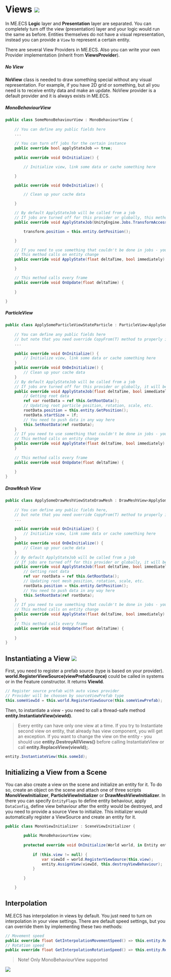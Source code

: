 # Views [![](Logo-Tiny.png)](/../../#glossary)
In ME.ECS **Logic** layer and **Presentation** layer are separated. You can completely turn off the view (presentation) layer and your logic would run the same as before. Entities themselves do not have a visual representation, instead you can provide a `View` to represent a certain entity. 

There are several View Providers in ME.ECS. Also you can write your own Provider implementation (inherit from **ViewsProvider**).

##### No View
**NoView** class is needed to draw something special without any visual representation. For example, if you have 2D grid or something, but all you need is to receive entity data and make an update. NoView provider is a default provider and it is always exists in ME.ECS.

##### MonoBehaviourView
```csharp
public class SomeMonoBehaviourView : MonoBehaviourView {
        
    // You can define any public fields here
    ...
        
    // You can turn off jobs for the certain instance
    public override bool applyStateJob => true;
        
    public override void OnInitialize() {

        // Initialize view, link some data or cache something here

    }

    public override void OnDeInitialize() {

        // Clean up your cache data

    }

    // By default ApplyStateJob will be called from a job
    // If jobs are turned off for this provider or globally, this method would be skipped.
    public override void ApplyStateJob(UnityEngine.Jobs.TransformAccess transform, float deltaTime, bool immediately) {

        transform.position = this.entity.GetPosition();

    }

    // If you need to use something that couldn't be done in jobs - you could use this method
    // This method calls on entity change
    public override void ApplyState(float deltaTime, bool immediately) {

    }

    // This method calls every frame
    public override void OnUpdate(float deltaTime) {
    
    }

}
```

##### ParticleView
```csharp
public class ApplySomeParticleViewStateParticle : ParticleView<ApplySomeParticleViewStateParticle> {
        
    // You can define any public fields here
    // but note that you need override CopyFrom(T) method to properly instantiate this view from prefab
    ...
        
    public override void OnInitialize() {
        // Initialize view, link some data or cache something here
    }
    public override void OnDeInitialize() {
        // Clean up your cache data
    }
    // By default ApplyStateJob will be called from a job
    // If jobs are turned off for this provider or globally, it will be called inside the main thread.
    public override void ApplyStateJob(float deltaTime, bool immediately) {
        // Getting root data
        ref var rootData = ref this.GetRootData();
        // Updating root particle position, rotation, scale, etc.
        rootData.position = this.entity.GetPosition();
        rootData.startSize = 1f;
        // You need to push data in any way here
        this.SetRootData(ref rootData);
    }
    // If you need to use something that couldn't be done in jobs - you could use this method
    // This method calls on entity change
    public override void ApplyState(float deltaTime, bool immediately) {
    }
    
    // This method calls every frame
    public override void OnUpdate(float deltaTime) {
    
    }
}
```
##### DrawMesh View
```csharp
public class ApplySomeDrawMeshViewStateDrawMesh : DrawMeshView<ApplySomeDrawMeshViewStateDrawMesh> {
        
    // You can define any public fields here,
    // but note that you need override CopyFrom(T) method to properly instantiate this view from prefab
    ...
        
    public override void OnInitialize() {
        // Initialize view, link some data or cache something here
    }
    public override void OnDeInitialize() {
        // Clean up your cache data
    }
    // By default ApplyStateJob will be called from a job
    // If jobs are turned off for this provider or globally, it will be called inside the main thread.
    public override void ApplyStateJob(float deltaTime, bool immediately) {
        // Getting root data
        ref var rootData = ref this.GetRootData();
        // Updating root mesh position, rotation, scale, etc.
        rootData.position = this.entity.GetPosition();
        // You need to push data in any way here
        this.SetRootData(ref rootData);
    }
    // If you need to use something that couldn't be done in jobs - you could use this method
    // This method calls on entity change
    public override void ApplyState(float deltaTime, bool immediately) {
    }
    // This method calls every frame
    public override void OnUpdate(float deltaTime) {
    
    }
}
```
## Instantiating a View [![](Logo-Tiny.png)](/../../#glossary)
First, you need to register a prefab source (type is based on your provider). **world.RegisterViewSource(viewPrefabSource)** could be called in systems or in the Feature constructor. It returns **ViewId**.
```csharp
// Register source prefab with auto views provider
// Provider will be choosen by sourceViewPrefab type
this.someViewId = this.world.RegisterViewSource(this.someViewPrefab);
```
Then, to instantiate a view - you need to call a thread-safe method **entity.InstantiateView(viewId)**.
> Every entity can have only one view at a time. If you try to Instantiate second view on entity, that already has view component, you will get an exception.
> If you want to change the view on the entity - you should use **entity.DestroyAllViews()** before calling InstantiateView or call **entity.ReplaceView(viewId);**.
```csharp
entity.InstantiateView(this.someId);
```
## Initializing a View from a Scene
You can also create a view on the scene and initialize an entity for it. To do so, create an object on the scene and attach one of three scripts **MonoViewInitializer**, **ParticleViewInitializer** or **DrawMeshViewInitializer**. In there you can specify `EntityFlags` to define entity behaviour, apply `DataConfig`, define view behaviour after the entity would be destroyed, and you need to provide a source View to initialize. This initializer would automatically register a ViewSource and create an entity for it.

```csharp
public class MonoViewInitializer : SceneViewInitializer {

        public MonoBehaviourView view;
        
        protected override void OnInitialize(World world, in Entity entity) {
            
            if (this.view != null) {
                var viewId = world.RegisterViewSource(this.view);
                entity.AssignView(viewId, this.destroyViewBehaviour);
            }
            
        }

    }
```

## Interpolation
ME.ECS has interpolation in views by default. You just need to turn on interpolation in your view settings. There are default speed settings, but you can override them by implementing these two methods:
```csharp
// Movement speed
public override float GetInterpolationMovementSpeed() => this.entity.Read<YourMovementSpeedComponent>().value;
// Rotation speed
public override float GetInterpolationRotationSpeed() => this.entity.Read<YourRotationSpeedComponent>().value;
```
> Note! Only MonoBehaviourView supported

[![](Footer.png)](/../../#glossary)
